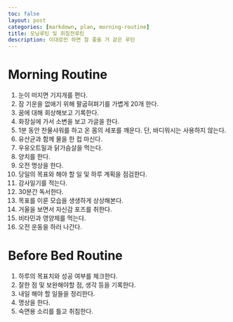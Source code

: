 ```yaml
---
toc: false
layout: post
categories: [markdown, plan, morning-routine]
title: 모닝루틴 및 취침전루틴
description: 이대로만 하면 참 좋을 거 같은 루틴
---
```


# Morning Routine

1. 눈이 떠지면 기지개를 편다.
2. 잠 기운을 없애기 위해 팔굽혀펴기를 가볍게 20개 한다.
3. 꿈에 대해 회상해보고 기록한다.
4. 화장실에 가서 소변을 보고 가글을 한다.
5. 1분 동안 찬물샤워를 하고 온 몸의 세포를 깨운다. 단, 바디워시는 사용하지 않는다.
6. 유산균과 함께 물을 한 컵 마신다.
7. 우유오트밀과 닭가슴살을 먹는다.
9. 양치를 한다. 
10. 오전 명상을 한다.
11. 당일의 목표와 해야 할 일 및 하루 계획을 점검한다.
12. 감사일기를 적는다.
13. 30분간 독서한다.
14. 목표를 이룬 모습을 생생하게 상상해본다.
15. 거울을 보면서 자신감 포즈를 취한다.
16. 비타민과 영양제를 먹는다.
17. 오전 운동을 하러 나간다.

# Before Bed Routine
1. 하루의 목표치와 성공 여부를 체크한다.
2. 잘한 점 및 보완해야할 점, 생각 등을 기록한다.
3. 내일 해야 할 일들을 정리한다.
4. 명상을 한다.
5. 숙면용 소리를 틀고 취침한다.
